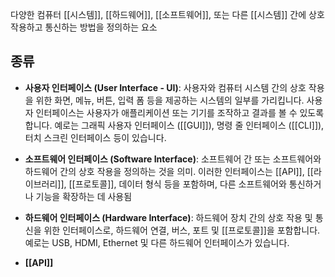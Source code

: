 다양한 컴퓨터 [[시스템]], [[하드웨어]], [[소프트웨어]], 또는 다른 [[시스템]] 간에 상호 작용하고 통신하는 방법을 정의하는 요소

## 종류

- **사용자 인터페이스 (User Interface - UI)**: 사용자와 컴퓨터 시스템 간의 상호 작용을 위한 화면, 메뉴, 버튼, 입력 폼 등을 제공하는 시스템의 일부를 가리킵니다. 사용자 인터페이스는 사용자가 애플리케이션 또는 기기를 조작하고 결과를 볼 수 있도록 합니다. 예로는 그래픽 사용자 인터페이스 ([[GUI]]), 명령 줄 인터페이스 ([[CLI]]), 터치 스크린 인터페이스 등이 있습니다.
    
- **소프트웨어 인터페이스 (Software Interface)**: 소프트웨어 간 또는 소프트웨어와 하드웨어 간의 상호 작용을 정의하는 것을 의미. 이러한 인터페이스는 [[API]], [[라이브러리]], [[프로토콜]], 데이터 형식 등을 포함하며, 다른 소프트웨어와 통신하거나 기능을 확장하는 데 사용됨
    
- **하드웨어 인터페이스 (Hardware Interface)**: 하드웨어 장치 간의 상호 작용 및 통신을 위한 인터페이스로, 하드웨어 연결, 버스, 포트 및 [[프로토콜]]을 포함합니다. 예로는 USB, HDMI, Ethernet 및 다른 하드웨어 인터페이스가 있습니다.
    
- **[[API]]**